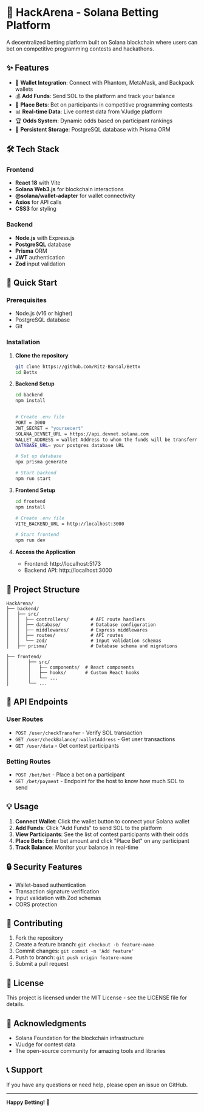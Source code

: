 # 🎯 HackArena - Solana Betting Platform

A decentralized betting platform built on Solana blockchain where users can bet on competitive programming contests and hackathons.

## ✨ Features

- 🔗 **Wallet Integration**: Connect with Phantom, MetaMask, and Backpack wallets
- 💰 **Add Funds**: Send SOL to the platform and track your balance
- 🎲 **Place Bets**: Bet on participants in competitive programming contests
- 📊 **Real-time Data**: Live contest data from VJudge platform
- 🏆 **Odds System**: Dynamic odds based on participant rankings
- 💾 **Persistent Storage**: PostgreSQL database with Prisma ORM

## 🛠️ Tech Stack

### Frontend
- **React 18** with Vite
- **Solana Web3.js** for blockchain interactions
- **@solana/wallet-adapter** for wallet connectivity
- **Axios** for API calls
- **CSS3** for styling

### Backend
- **Node.js** with Express.js
- **PostgreSQL** database
- **Prisma** ORM
- **JWT** authentication
- **Zod** input validation

## 🚀 Quick Start

### Prerequisites
- Node.js (v16 or higher)
- PostgreSQL database
- Git

### Installation

1. **Clone the repository**
   ```bash
   git clone https://github.com/Ritz-Bansal/Bettx
   cd Bettx
   ```

2. **Backend Setup**
   ```bash
   cd backend
   npm install
   

   # Create .env file
   PORT = 3000
   JWT_SECRET = "yoursecert" 
   SOLANA_DEVNET_URL = https://api.devnet.solana.com
   WALLET_ADDRESS = wallet Address to whom the funds will be transferred
   DATABASE_URL= your postgres database URL 
   
   # Set up database
   npx prisma generate
   
   # Start backend
   npm run start
   ```

3. **Frontend Setup**
   ```bash
   cd frontend
   npm install

   # Create .env file
   VITE_BACKEND_URL = http://localhost:3000

   # Start frontend  
   npm run dev
   ```

4. **Access the Application**
   - Frontend: http://localhost:5173
   - Backend API: http://localhost:3000

## 📁 Project Structure

```
HackArena/
├── backend/
│   ├── src/
│   │  ├── controllers/        # API route handlers
│   │  ├── database/           # Database configuration
│   │  ├── middlewares/        # Express middlewares
│   │  ├── routes/             # API routes
│   │  └── zod/                # Input validation schemas
│   ├── prisma/                # Database schema and migrations

├── frontend/
│       ├── src/
│       │   ├── components/  # React components
│       │   ├── hooks/       # Custom React hooks
│       │   └── ...
│       └── ...
```

## 🔧 API Endpoints

### User Routes
- `POST /user/checkTransfer` - Verify SOL transaction
- `GET /user/checkBalance/:walletAddress` - Get user transactions
- `GET /user/data` - Get contest participants

### Betting Routes
- `POST /bet/bet` - Place a bet on a participant
- `GET /bet/payment` - Endpoint for the host to know how much SOL to send

## 💡 Usage

1. **Connect Wallet**: Click the wallet button to connect your Solana wallet
2. **Add Funds**: Click "Add Funds" to send SOL to the platform
3. **View Participants**: See the list of contest participants with their odds
4. **Place Bets**: Enter bet amount and click "Place Bet" on any participant
5. **Track Balance**: Monitor your balance in real-time

## 🔒 Security Features

- Wallet-based authentication
- Transaction signature verification
- Input validation with Zod schemas
- CORS protection

## 🤝 Contributing

1. Fork the repository
2. Create a feature branch: `git checkout -b feature-name`
3. Commit changes: `git commit -m 'Add feature'`
4. Push to branch: `git push origin feature-name`
5. Submit a pull request

## 📝 License

This project is licensed under the MIT License - see the LICENSE file for details.

## 🙏 Acknowledgments

- Solana Foundation for the blockchain infrastructure
- VJudge for contest data
- The open-source community for amazing tools and libraries

## 📞 Support

If you have any questions or need help, please open an issue on GitHub.

---

**Happy Betting! 🎯**
